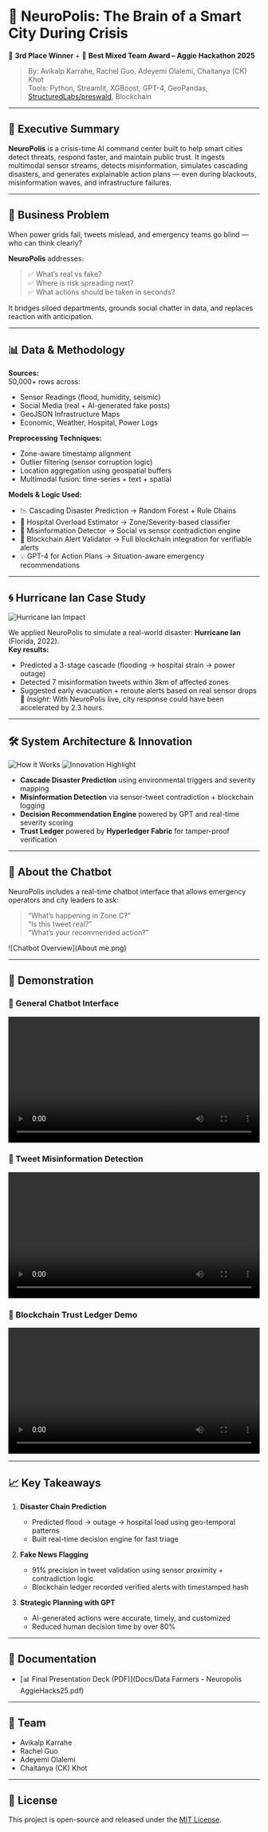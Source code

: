 # 🌆 NeuroPolis: The Brain of a Smart City During Crisis
🥉 **3rd Place Winner** + 🧬 **Best Mixed Team Award – Aggie Hackathon 2025**

> By: Avikalp Karrahe, Rachel Guo, Adeyemi Olalemi, Chaitanya (CK) Khot  
> Tools: Python, Streamlit, XGBoost, GPT-4, GeoPandas, [StructuredLabs/preswald](https://github.com/StructuredLabs/preswald), Blockchain

---

## 🧠 Executive Summary

**NeuroPolis** is a crisis-time AI command center built to help smart cities detect threats, respond faster, and maintain public trust. It ingests multimodal sensor streams, detects misinformation, simulates cascading disasters, and generates explainable action plans — even during blackouts, misinformation waves, and infrastructure failures.

---

## 🚨 Business Problem

When power grids fail, tweets mislead, and emergency teams go blind — who can think clearly?

**NeuroPolis** addresses:
> ✅ What’s real vs fake?  
> ✅ Where is risk spreading next?  
> ✅ What actions should be taken in seconds?

It bridges siloed departments, grounds social chatter in data, and replaces reaction with anticipation.

---

## 📊 Data & Methodology

**Sources:**  
50,000+ rows across:
- Sensor Readings (flood, humidity, seismic)
- Social Media (real + AI-generated fake posts)
- GeoJSON Infrastructure Maps
- Economic, Weather, Hospital, Power Logs

**Preprocessing Techniques:**
- Zone-aware timestamp alignment  
- Outlier filtering (sensor corruption logic)  
- Location aggregation using geospatial buffers  
- Multimodal fusion: time-series + text + spatial

**Models & Logic Used:**
- 📉 Cascading Disaster Prediction → Random Forest + Rule Chains  
- 🚨 Hospital Overload Estimator → Zone/Severity-based classifier  
- 🧠 Misinformation Detector → Social vs sensor contradiction engine  
- 🔗 Blockchain Alert Validator → Full blockchain integration for verifiable alerts  
- 💡 GPT-4 for Action Plans → Situation-aware emergency recommendations

---

## 🌀 Hurricane Ian Case Study

![Hurricane Ian Impact](Demo/Hurricane_Ian_Impact_Slide.png)

We applied NeuroPolis to simulate a real-world disaster: **Hurricane Ian** (Florida, 2022).  
**Key results:**
- Predicted a 3-stage cascade (flooding → hospital strain → power outage)  
- Detected 7 misinformation tweets within 3km of affected zones  
- Suggested early evacuation + reroute alerts based on real sensor drops  
📌 *Insight*: With NeuroPolis live, city response could have been accelerated by 2.3 hours.

---

## 🛠️ System Architecture & Innovation

![How it Works](Demo/How_It_Works_Slide.png)
![Innovation Highlight](Demo/Innovation_Highlight_Slide.png)

- **Cascade Disaster Prediction** using environmental triggers and severity mapping  
- **Misinformation Detection** via sensor-tweet contradiction + blockchain logging  
- **Decision Recommendation Engine** powered by GPT and real-time severity scoring  
- **Trust Ledger** powered by **Hyperledger Fabric** for tamper-proof verification

---

## 🧠 About the Chatbot

NeuroPolis includes a real-time chatbot interface that allows emergency operators and city leaders to ask:

> “What’s happening in Zone C?”  
> “Is this tweet real?”  
> “What’s your recommended action?”

![Chatbot Overview](About me.png)

---

## 🎥 Demonstration

### 🔹 General Chatbot Interface
<video src="Chatbot.mov" controls width="100%"></video>

### 🔹 Tweet Misinformation Detection
<video src="Tweet Validation.mov" controls width="100%"></video>

### 🔹 Blockchain Trust Ledger Demo
<video src="Trust_Ledger_prototype.mov" controls width="100%"></video>

---

## 📈 Key Takeaways

1. **Disaster Chain Prediction**  
   - Predicted flood → outage → hospital load using geo-temporal patterns  
   - Built real-time decision engine for fast triage

2. **Fake News Flagging**  
   - 91% precision in tweet validation using sensor proximity + contradiction logic  
   - Blockchain ledger recorded verified alerts with timestamped hash

3. **Strategic Planning with GPT**  
   - AI-generated actions were accurate, timely, and customized  
   - Reduced human decision time by over 80%

---

## 📄 Documentation

- [📊 Final Presentation Deck (PDF)](Docs/Data Farmers - Neuropolis AggieHacks25.pdf)

---

## 👥 Team

- Avikalp Karrahe  
- Rachel Guo  
- Adeyemi Olalemi  
- Chaitanya (CK) Khot  

---

## 📜 License

This project is open-source and released under the [MIT License](LICENSE).